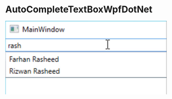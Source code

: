 # AutoCompleteTextBoxWpfDotNet
![Snapshot](https://github.com/RizwanSaeedi/AutoCompleteTextBoxWpfDotNet/blob/master/Untitled.png)

